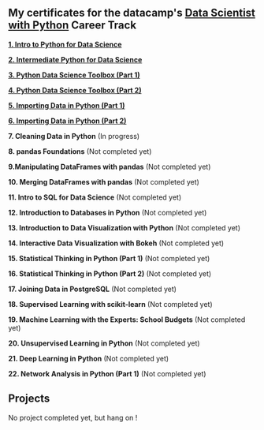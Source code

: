 ## My certificates for the  datacamp's [Data Scientist with Python](https://www.datacamp.com/tracks/data-scientist-with-python)  Career Track

**[1. Intro to Python for Data Science](https://www.datacamp.com/statement-of-accomplishment/course/fe9e32c62378a9ace659f2f91ba88cb23a3caf5f)**

**[2. Intermediate Python for Data Science](https://www.datacamp.com/statement-of-accomplishment/course/fe9d9ffc676719212e51da3b6079e7ca5d330734)**

**[3. Python Data Science Toolbox (Part 1)](https://www.datacamp.com/statement-of-accomplishment/course/b9754fa410144724f860b22b82e4e3e3c83d4ee7)**

**[4. Python Data Science Toolbox (Part 2)](https://www.datacamp.com/statement-of-accomplishment/course/72b479eeb904d95d12b18b5cb9961b3cbe4b1d57)**

**[5. Importing Data in Python (Part 1)](https://www.datacamp.com/statement-of-accomplishment/course/0dd2945e83200bd160f294fb7d4c71e17d55598b)**

**[6. Importing Data in Python (Part 2)](https://www.datacamp.com/statement-of-accomplishment/course/be491c78dc4939ac28fb9b60470d3df5d7d200ca)**

**7. Cleaning Data in Python** (In progress)

**8. pandas Foundations** (Not completed yet)

**9.Manipulating DataFrames with pandas** (Not completed yet)

**10. Merging DataFrames with pandas** (Not completed yet)

**11. Intro to SQL for Data Science** (Not completed yet)

**12. Introduction to Databases in Python** (Not completed yet)

**13. Introduction to Data Visualization with Python** (Not completed yet)

**14. Interactive Data Visualization with Bokeh**  (Not completed yet)

**15. Statistical Thinking in Python (Part 1)** (Not completed yet)

**16. Statistical Thinking in Python (Part 2)** (Not completed yet)

**17. Joining Data in PostgreSQL** (Not completed yet)

**18. Supervised Learning with scikit-learn** (Not completed yet)

**19. Machine Learning with the Experts: School Budgets** (Not completed yet)

**20. Unsupervised Learning in Python** (Not completed yet)

**21. Deep Learning in Python** (Not completed yet)

**22. Network Analysis in Python (Part 1)** (Not completed yet)

## Projects
No project completed yet, but hang on ! 
